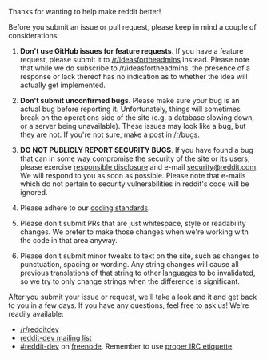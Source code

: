 Thanks for wanting to help make reddit better!

Before you submit an issue or pull request, please keep in mind a couple of
considerations:

1. **Don't use GitHub issues for feature requests**.
If you have a feature request, please submit it to
[/r/ideasfortheadmins](http://www.reddit.com/r/ideasfortheadmins) instead.
Please note that while we do subscribe to /r/ideasfortheadmins, the presence
of a response or lack thereof has no indication as to whether the idea will
actually get implemented.

2. **Don't submit unconfirmed bugs**.
Please make sure your bug is an actual bug before reporting it.
Unfortunately, things will sometimes break on the operations side of the site
(e.g. a database slowing down, or a server being unavailable). These issues may
look like a bug, but they are not.  If you're not sure, make a post in
[/r/bugs](http://www.reddit.com/r/bugs).

3. **DO NOT PUBLICLY REPORT SECURITY BUGS**.
If you have found a bug that can in some way compromise the security of the
site or its users, please exercise [responsible
disclosure](http://www.reddit.com/wiki/whitehat) and e-mail
security@reddit.com. We will respond to you as soon as possible. Please note
that e-mails which do not pertain to security vulnerabilities in reddit's code
will be ignored.

4. Please adhere to our [coding
standards](https://github.com/votezilla/votezilla/wiki#change-reddit).

5. Please don't submit PRs that are just whitespace, style or readability
changes. We prefer to make those changes when we're working with the code
in that area anyway.

6. Please don't submit minor tweaks to text on the site, such as changes to
punctuation, spacing or wording. Any string changes will cause all previous
translations of that string to other languages to be invalidated, so we try
to only change strings when the difference is significant.

After you submit your issue or request, we'll take a look and it and get back
to you in a few days. If you have any questions, feel free to ask us! We're
readily available:

* [/r/redditdev](http://www.reddit.com/r/redditdev)
* [reddit-dev mailing list](https://groups.google.com/forum/?fromgroups#!forum/reddit-dev)
* [#reddit-dev](irc://irc.freenode.net/reddit-dev) on [freenode](http://www.freenode.net/).
Remember to use [proper IRC etiquette](http://geoff.greer.fm/2012/05/19/programmer-irc-etiquette/).
